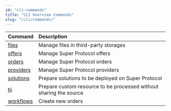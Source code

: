 ```yaml
---
id: "cli-commands"
title: "CLI Overview Commands"
slug: "/cli/commands/"
---
```


|**Command**|**Description**|
| :- | :- |
|[files](/testnet/cli/commands/files)|Manage files in third-party storages|
|[offers](/testnet/cli/commands/offers)|Manage Super Protocol offers|
|[orders](/testnet/cli/commands/orders)|Manage Super Protocol orders|
|[providers](/testnet/cli/commands/providers)|Manage Super Protocol providers|
|[solutions](/testnet/cli/commands/solutions)|Prepare solutions to be deployed on Super Protocol|
|[tii](/testnet/cli/commands/tii)|Prepare custom resource to be processed without sharing the source|
|[workflows](/testnet/cli/commands/workflows)|Create new orders|